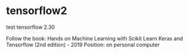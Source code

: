 # tensorflow2
test tensorflow 2.30

Follow the book: Hands on Machine Learning with Scikit Learn Keras and Tensorflow (2nd edition) - 2019
Position: on personal computer
